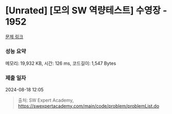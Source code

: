 # [Unrated] [모의 SW 역량테스트] 수영장 - 1952 

[문제 링크](https://swexpertacademy.com/main/code/problem/problemDetail.do?contestProbId=AV5PpFQaAQMDFAUq) 

### 성능 요약

메모리: 19,932 KB, 시간: 126 ms, 코드길이: 1,547 Bytes

### 제출 일자

2024-08-18 12:05



> 출처: SW Expert Academy, https://swexpertacademy.com/main/code/problem/problemList.do